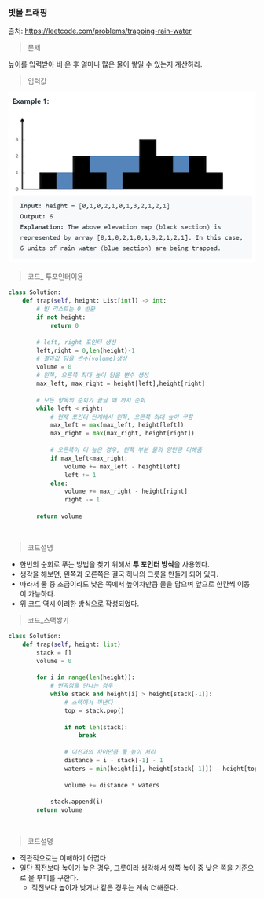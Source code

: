 ### 빗물 트래핑

출처: https://leetcode.com/problems/trapping-rain-water



> 문제

높이를 입력받아 비 온 후 얼마나 많은 물이 쌓일 수 있는지 계산하라.



> 입력값

![image-20210207203450589](08.Trapping_rain_water.assets/image-20210207203450589.png)



> 코드_ 투포인터이용

```python
class Solution:
    def trap(self, height: List[int]) -> int:
        # 빈 리스트는 0 반환
        if not height:
            return 0
        
        # left, right 포인터 생성
        left,right = 0,len(height)-1
        # 결과값 담을 변수(volume)생성
        volume = 0
        # 왼쪽, 오른쪽 최대 높이 담을 변수 생성
        max_left, max_right = height[left],height[right]
        
        # 모든 항목의 순회가 끝날 때 까지 순회
        while left < right:
            # 현재 포인터 단계에서 왼쪽, 오른쪽 최대 높이 구함
            max_left = max(max_left, height[left])
            max_right = max(max_right, height[right])
            
            # 오른쪽이 더 높은 경우, 왼쪽 부분 물의 양만큼 더해줌
            if max_left<max_right:
                volume += max_left - height[left]
                left += 1
            else:
                volume += max_right - height[right]
                right -= 1
                
        return volume
```

​    

> 코드설명

* 한번의 순회로 푸는 방법을 찾기 위해서 **투 포인터 방식**을 사용했다.
* 생각을 해보면, 왼쪽과 오른쪽은 결국 하나의 그릇을 만들게 되어 있다. 
* 따라서 둘 중 조금이라도 낮은 쪽에서 높이차만큼 물을 담으며 앞으로 한칸씩 이동이 가능하다.
* 위 코드 역시 이러한 방식으로 작성되었다.





> 코드_스택쌓기

```python
class Solution:
    def trap(self, height: list)
        stack = []
        volume = 0

        for i in range(len(height)):
            # 변곡점을 만나는 경우
            while stack and height[i] > height[stack[-1]]:
                # 스택에서 꺼낸다
                top = stack.pop()

                if not len(stack):
                    break

                # 이전과의 차이만큼 물 높이 처리
                distance = i - stack[-1] - 1
                waters = min(height[i], height[stack[-1]]) - height[top]

                volume += distance * waters

            stack.append(i)
        return volume
```

​    

> 코드설명

* 직관적으로는 이해하기 어렵다
* 일단 직전보다 높이가 높은 경우,  그릇이라 생각해서 양쪽 높이 중 낮은 쪽을 기준으로 물 부피를 구한다.
  * 직전보다 높이가 낮거나 같은 경우는 계속 더해준다.









